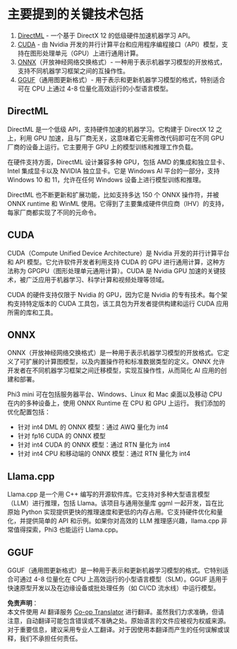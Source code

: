 <!--
CO_OP_TRANSLATOR_METADATA:
{
  "original_hash": "9841486ba4cf2590fabe609b925b00eb",
  "translation_date": "2025-05-07T14:59:19+00:00",
  "source_file": "md/01.Introduction/01/01.Understandingtech.md",
  "language_code": "zh"
}
-->
# 主要提到的关键技术包括

1. [DirectML](https://learn.microsoft.com/windows/ai/directml/dml?WT.mc_id=aiml-138114-kinfeylo) - 一个基于 DirectX 12 的低级硬件加速机器学习 API。
2. [CUDA](https://blogs.nvidia.com/blog/what-is-cuda-2/) - 由 Nvidia 开发的并行计算平台和应用程序编程接口（API）模型，支持在图形处理单元（GPU）上进行通用计算。
3. [ONNX](https://onnx.ai/)（开放神经网络交换格式）- 一种用于表示机器学习模型的开放格式，支持不同机器学习框架之间的互操作性。
4. [GGUF](https://github.com/ggerganov/ggml/blob/master/docs/gguf.md)（通用图更新格式）- 用于表示和更新机器学习模型的格式，特别适合可在 CPU 上通过 4-8 位量化高效运行的小型语言模型。

## DirectML

DirectML 是一个低级 API，支持硬件加速的机器学习。它构建于 DirectX 12 之上，利用 GPU 加速，且与厂商无关，这意味着它无需修改代码即可在不同 GPU 厂商的设备上运行。它主要用于 GPU 上的模型训练和推理工作负载。

在硬件支持方面，DirectML 设计兼容多种 GPU，包括 AMD 的集成和独立显卡、Intel 集成显卡以及 NVIDIA 独立显卡。它是 Windows AI 平台的一部分，支持 Windows 10 和 11，允许在任何 Windows 设备上进行模型训练和推理。

DirectML 也不断更新和扩展功能，比如支持多达 150 个 ONNX 操作符，并被 ONNX runtime 和 WinML 使用。它得到了主要集成硬件供应商（IHV）的支持，每家厂商都实现了不同的元命令。

## CUDA

CUDA（Compute Unified Device Architecture）是 Nvidia 开发的并行计算平台和 API 模型。它允许软件开发者利用支持 CUDA 的 GPU 进行通用计算，这种方法称为 GPGPU（图形处理单元通用计算）。CUDA 是 Nvidia GPU 加速的关键技术，被广泛应用于机器学习、科学计算和视频处理等领域。

CUDA 的硬件支持仅限于 Nvidia 的 GPU，因为它是 Nvidia 的专有技术。每个架构支持特定版本的 CUDA 工具包，该工具包为开发者提供构建和运行 CUDA 应用所需的库和工具。

## ONNX

ONNX（开放神经网络交换格式）是一种用于表示机器学习模型的开放格式。它定义了可扩展的计算图模型，以及内置操作符和标准数据类型的定义。ONNX 允许开发者在不同机器学习框架之间迁移模型，实现互操作性，从而简化 AI 应用的创建和部署。

Phi3 mini 可在包括服务器平台、Windows、Linux 和 Mac 桌面以及移动 CPU 在内的多种设备上，使用 ONNX Runtime 在 CPU 和 GPU 上运行。
我们添加的优化配置包括：

- 针对 int4 DML 的 ONNX 模型：通过 AWQ 量化为 int4
- 针对 fp16 CUDA 的 ONNX 模型
- 针对 int4 CUDA 的 ONNX 模型：通过 RTN 量化为 int4
- 针对 int4 CPU 和移动端的 ONNX 模型：通过 RTN 量化为 int4

## Llama.cpp

Llama.cpp 是一个用 C++ 编写的开源软件库。它支持对多种大型语言模型（LLM）进行推理，包括 Llama。该项目与通用张量库 ggml 一起开发，旨在比原始 Python 实现提供更快的推理速度和更低的内存占用。它支持硬件优化和量化，并提供简单的 API 和示例。如果你对高效的 LLM 推理感兴趣，llama.cpp 非常值得探索，Phi3 也能运行 Llama.cpp。

## GGUF

GGUF（通用图更新格式）是一种用于表示和更新机器学习模型的格式。它特别适合可通过 4-8 位量化在 CPU 上高效运行的小型语言模型（SLM）。GGUF 适用于快速原型开发以及在边缘设备或批处理任务（如 CI/CD 流水线）中运行模型。

**免责声明**：  
本文件使用 AI 翻译服务 [Co-op Translator](https://github.com/Azure/co-op-translator) 进行翻译。虽然我们力求准确，但请注意，自动翻译可能包含错误或不准确之处。原始语言的文件应被视为权威来源。对于重要信息，建议采用专业人工翻译。对于因使用本翻译而产生的任何误解或误释，我们不承担任何责任。